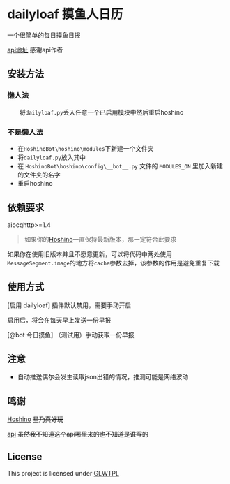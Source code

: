 # dailyloaf  摸鱼人日历
一个很简单的每日摸鱼日报

[api地址](http://d.jiek.top/KbaG) 感谢api作者
## 安装方法
### 懒人法
&emsp;&emsp;将`dailyloaf.py`丢入任意一个已启用模块中然后重启hoshino
### 不是懒人法
* 在`HoshinoBot\hoshino\modules`下新建一个文件夹
* 将`dailyloaf.py`放入其中
* 在 `HoshinoBot\hoshino\config\__bot__.py` 文件的 `MODULES_ON` 里加入新建的文件夹的名字
* 重启hoshino
## 依赖要求
aiocqhttp>=1.4
>如果你的[Hoshino](https://github.com/Ice-Cirno/HoshinoBot)一直保持最新版本，那一定符合此要求

如果你在使用旧版本并且不愿意更新，可以将代码中两处使用`MessageSegment.image`的地方将`cache`参数去掉，该参数的作用是避免重复下载
## 使用方式
[启用 dailyloaf] 插件默认禁用，需要手动开启

启用后，将会在每天早上发送一份早报

[@bot 今日摸鱼] （测试用）手动获取一份早报
## 注意
* 自动推送偶尔会发生读取json出错的情况，推测可能是网络波动
## 鸣谢
[Hoshino](https://github.com/Ice-Cirno/HoshinoBot) <s>星乃真好玩</s>

[api](http://d.jiek.top/KbaG) <s>虽然我不知道这个api哪里来的也不知道是谁写的</s>
## License
This project is licensed under [GLWTPL](https://github.com/me-shaon/GLWTPL/blob/master/LICENSE)
